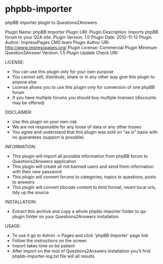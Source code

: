 phpbb-importer
==============

phpBB importer plugin to Questions2Answers

Plugin Name: phpBB Importer
Plugin URI:
Plugin Description: Imports phpBB forum to your Q2A site.
Plugin Version: 1.0
Plugin Date: 2012-11-12
Plugin Author: ImpressPages CMS team
Plugin Author URI: http://www.impresspages.org/
Plugin License: Commercial
Plugin Minimum Question2Answer Version: 1.5
Plugin Update Check URI:

LICENSE:
- You can use this plugin only for your own purpose
- You cannot sell, distribute, share or in any other way give this plugin to anyone else
- License allows you to use this plugin only for conversion of one phpBB forum
- If you have multiple forums you should buy multiple licenses (discounts may be offered)

DISCLAIMER:
- Use this plugin on your own risk
- We are not responsible for any loose of data or any other losses
- You agree and understand that this plugin was sold on "as is" basis with no guarantees (support is possible)

INFORMATION:
- This plugin will import all possible information from phpBB forum to Questions2Answers application
- This plugin will create all not banned users and send them information with their new password
- This plugin will convert forums to categories, topics to questions, posts to answers
- This plugin will convert bbcode content to html format, revert local urls, tidy up the source

INSTALLATION:
- Extract this archive and copy a whole phpbb-importer folder to qa-plugin folder on your Questions2Answers installation

USAGE:
- To use it go to Admin -> Pages and click 'phpBB Importer' page link
- Follow the instructions on the screen
- Import takes time so be patient
- After import on the root of Questions2Answers installation you'll find phpbb-importer-log.txt file will all results
